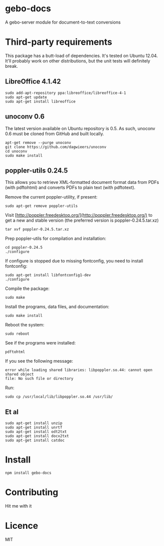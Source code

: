 gebo-docs
=========

A gebo-server module for document-to-text conversions

# Third-party requirements

This package has a butt-load of dependencies. It's tested on Ubuntu 12.04.
It'll probably work on other distributions, but the unit tests will
definitely break.

## LibreOffice 4.1.42

```
sudo add-apt-repository ppa:libreoffice/libreoffice-4-1
sudo apt-get update
sudo apt-get install libreoffice
```

## unoconv 0.6

The latest version available on Ubuntu repository is 0.5. As such, unoconv 0.6
must be cloned from GitHub and built locally.

```
apt-get remove --purge unoconv
git clone https://github.com/dagwieers/unoconv
cd unoconv
sudo make install
```

## poppler-utils 0.24.5

This allows you to retrieve XML-formatted document format data from
PDFs (with pdftohtml) and converts PDFs to plain text (with pdftotext).

Remove the current poppler-utility, if present:

```
sudo apt-get remove poppler-utils
```

Visit [http://poppler.freedesktop.org/](http://poppler.freedesktop.org/) to get a new and
stable version (the preferred version is poppler-0.24.5.tar.xz)

```
tar xvf poppler-0.24.5.tar.xz
```

Prep poppler-utils for compilation and installation:

```
cd poppler-0.24.5
./configure
```

If configure is stopped due to missing fontconfig, you need to install fontconfig:

```
sudo apt-get install libfontconfig1-dev
./configure
```

Compile the package:

```
sudo make
```

Install the programs, data files, and documentation:

```
sudo make install
```

Reboot the system:

```
sudo reboot
```

See if the programs were installed:

```
pdftohtml
```

If you see the following message:

```
error while loading shared libraries: libpoppler.so.44: cannot open shared object
file: No such file or directory
```

Run:

```
sudo cp /usr/local/lib/libpoppler.so.44 /usr/lib/
```

## Et al

```
sudo apt-get install unzip
sudo apt-get install unrtf
sudo apt-get install odt2txt
sudo apt-get install docx2txt
sudo apt-get install catdoc
```

# Install

```
npm install gebo-docs
```

# Contributing

Hit me with it

# Licence

MIT

